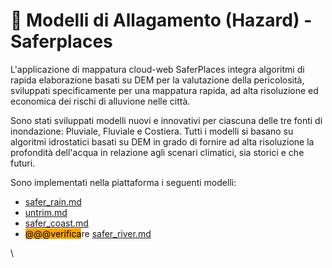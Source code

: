 # 📓 Modelli di Allagamento (Hazard) - Saferplaces

L'applicazione di mappatura cloud-web SaferPlaces integra algoritmi di rapida elaborazione basati su DEM per la valutazione della pericolosità, sviluppati specificamente per una mappatura rapida, ad alta risoluzione ed economica dei rischi di alluvione nelle città.

Sono stati sviluppati modelli nuovi e innovativi per ciascuna delle tre fonti di inondazione: Pluviale, Fluviale e Costiera. Tutti i modelli si basano su algoritmi idrostatici basati su DEM in grado di fornire ad alta risoluzione la profondità dell'acqua in relazione agli scenari climatici, sia storici e che futuri.

Sono implementati nella piattaforma i seguenti modelli:

* [safer\_rain.md](safer\_rain.md "mention")
* [untrim.md](untrim.md "mention")
* [safer\_coast.md](safer\_coast.md "mention")
* <mark style="background-color:orange;">@@@verifica</mark>re [safer\_river.md](safer\_river.md "mention")



\
